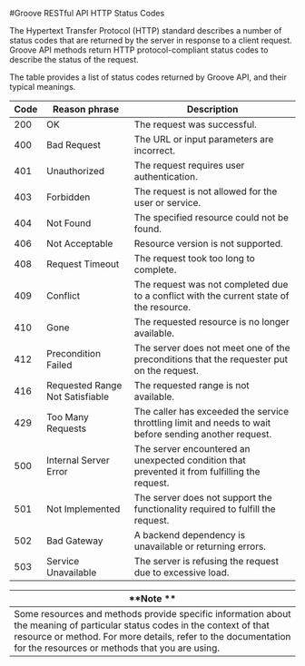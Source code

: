  #Groove RESTful API HTTP Status Codes 


The Hypertext Transfer Protocol (HTTP) standard describes a number of status codes that are returned by the server in response to a client request. Groove API methods return HTTP protocol-compliant status codes to describe the status of the request.

The table provides a list of status codes returned by Groove API, and their typical meanings.

| **Code** | **Reason phrase**               | **Description**                                                                                        |
|----------|---------------------------------|--------------------------------------------------------------------------------------------------------|
| 200      | OK                              | The request was successful.                                                                            |
| 400      | Bad Request                     | The URL or input parameters are incorrect.                                                             |
| 401      | Unauthorized                    | The request requires user authentication.                                                              |
| 403      | Forbidden                       | The request is not allowed for the user or service.                                                    |
| 404      | Not Found                       | The specified resource could not be found.                                                             |
| 406      | Not Acceptable                  | Resource version is not supported.                                                                     |
| 408      | Request Timeout                 | The request took too long to complete.                                                                 |
| 409      | Conflict                        | The request was not completed due to a conflict with the current state of the resource.                |
| 410      | Gone                            | The requested resource is no longer available.                                                         |
| 412      | Precondition Failed             | The server does not meet one of the preconditions that the requester put on the request.               |
| 416      | Requested Range Not Satisfiable | The requested range is not available.                                                                  |
| 429      | Too Many Requests               | The caller has exceeded the service throttling limit and needs to wait before sending another request. |
| 500      | Internal Server Error           | The server encountered an unexpected condition that prevented it from fulfilling the request.          |
| 501      | Not Implemented                 | The server does not support the functionality required to fulfill the request.                         |
| 502      | Bad Gateway                     | A backend dependency is unavailable or returning errors.                                               |
| 503      | Service Unavailable             | The server is refusing the request due to excessive load.                                              |

| **Note **                                                                                                                                                                                                                                     |
|-----------------------------------------------------------------------------------------------------------------------------------------------------------------------------------------------------------------------------------------------|
| Some resources and methods provide specific information about the meaning of particular status codes in the context of that resource or method. For more details, refer to the documentation for the resources or methods that you are using. |
